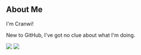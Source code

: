 ## About Me
I'm Cranwi!

New to GitHub, I've got no clue about what I'm doing.

<catgif>
    <img src="https://media.tenor.com/adACx7g26agAAAAi/neco-arc-dance.gif">
</catgif>

<kitty>
    <img src="https://media.discordapp.net/attachments/1116909823817162812/1131462750003019776/B0363F1C-F28E-4C6A-92DD-C00BAB91F862-2.gif">
</kitty>
